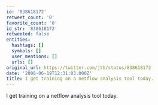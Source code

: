 ```yaml
---
id: '838618172'
retweet_count: '0'
favorite_count: '0'
id_str: '838618172'
retweeted: false
entities:
  hashtags: []
  symbols: []
  user_mentions: []
  urls: []
original_url: https://twitter.com/jth/status/838618172
date: '2008-06-19T12:31:03.000Z'
title: I get training on a netflow analysis tool today.
---
```


I get training on a netflow analysis tool today.